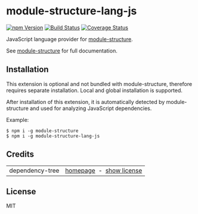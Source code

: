# module-structure-lang-js

<a href="https://www.npmjs.com/package/module-structure-lang-js"><img alt="npm Version" src="https://img.shields.io/npm/v/module-structure-lang-js.svg"></a>
<a href="https://travis-ci.org/rfruesmer/module-structure-lang-js"><img alt="Build Status" src="https://travis-ci.org/rfruesmer/module-structure-lang-js.svg?branch=master"></a>
<a href="https://codecov.io/gh/rfruesmer/module-structure-lang-js"><img alt="Coverage Status" src="https://codecov.io/gh/rfruesmer/module-structure-lang-js/master.svg"></a>


JavaScript language provider for <a href="https://www.npmjs.com/package/module-structure">module-structure</a>. 

See <a href="https://www.npmjs.com/package/module-structure">module-structure</a> for full documentation.

## Installation

This  extension is optional and not bundled with module-structure, therefore requires separate installation. Local and global installation is supported.

After installation of this extension, it is automatically detected by module-structure and used for analyzing JavaScript dependencies.

Example:

<pre><code>$ npm i -g module-structure
$ npm i -g module-structure-lang-js
</code></pre>

## Credits

<table align="center">
    <tr>
        <td>dependency-tree</td>
        <td align="right">
            <a href="https://www.npmjs.com/package/dependency-tree/">homepage</a>
            &nbsp;-&nbsp;  
            <a href="http://spdx.org/licenses/MIT">show license</a>
        </td>
    </tr>
</table>

## License

MIT
